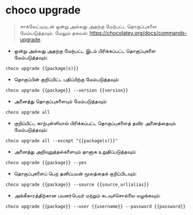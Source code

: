 # choco upgrade

> சாக்லேட்டியுடன் ஒன்று அல்லது அதற்கு மேற்பட்ட தொகுப்புகளை மேம்படுத்தவும்.
> மேலும் தகவல்: <https://chocolatey.org/docs/commands-upgrade>.

- ஒன்று அல்லது அதற்கு மேற்பட்ட இடம் பிரிக்கப்பட்ட தொகுப்புகளை மேம்படுத்தவும்:

`choco upgrade {{package(s)}}`

- தொகுப்பின் குறிப்பிட்ட பதிப்பிற்கு மேம்படுத்தவும்:

`choco upgrade {{package}} --version {{version}}`

- அனைத்து தொகுப்புகளையும் மேம்படுத்தவும்:

`choco upgrade all`

- குறிப்பிட்ட காற்புள்ளியால் பிரிக்கப்பட்ட தொகுப்புகளைத் தவிர அனைத்தையும் மேம்படுத்தவும்:

`choco upgrade all --except "{{package(s)}}"` 

- அனைத்து அறிவுறுத்தல்களையும் தானாக உறுதிப்படுத்தவும்:

`choco upgrade {{package}} --yes`

- தொகுப்புகளைப் பெற தனிப்பயன் மூலத்தைக் குறிப்பிடவும்:

`choco upgrade {{package}} --source {{source_url|alias}}`

- அங்கீகாரத்திற்கான பயனர்பெயர் மற்றும் கடவுச்சொல்லை வழங்கவும்:

`choco upgrade {{package}} --user {{username}} --password {{password}}`
